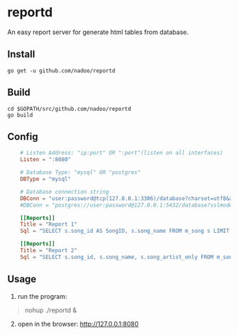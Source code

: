 reportd
=====

An easy report server for generate html tables from database.

## Install

	go get -u github.com/nadoo/reportd

## Build

	cd $GOPATH/src/github.com/nadoo/reportd
	go build

## Config

```toml
	# Listen Address: "ip:port" OR ":port"(listen on all interfaces)
	Listen = ":8080"

	# Database Type: "mysql" OR "postgres"
	DBType = "mysql"

	# Database connection string
	DBConn = "user:password@tcp(127.0.0.1:3306)/database?charset=utf8&autocommit=true" # mysql
	#DBConn = "postgres://user:password@127.0.0.1:5432/database?sslmode=disable" # postgres

	[[Reports]]
	Title = "Report 1"
	Sql = "SELECT s.song_id AS SongID, s.song_name FROM m_song s LIMIT 1;"

	[[Reports]]
	Title = "Report 2"
	Sql = "SELECT s.song_id, s.song_name, s.song_artist_only FROM m_song s LIMIT 5;"
```

## Usage
1. run the program:
> nohup ./reportd &

2. open in the browser: http://127.0.0.1:8080
